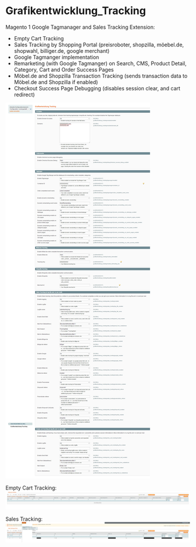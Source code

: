 # Grafikentwicklung_Tracking
Magento 1 Google Tagmanager and Sales Tracking Extension:
- Empty Cart Tracking
- Sales Tracking by Shopping Portal (preisroboter, shopzilla, möebel.de, shopwahl, billiger.de, google merchant)
- Google Tagmanger implementation
- Remarketing (with Google Tagmanger) on Search, CMS, Product Detail, Category, Cart and Order Success Pages
- Möbel.de and Shopzilla Transaction Tracking (sends transaction data to Möbel.de and Shopzilla if enabled)
- Checkout Success Page Debugging (disables session clear, and cart redirect)



![Alt text](screenshots/config.jpg?raw=true "Config")

Empty Cart Tracking:
![Alt text](screenshots/empty_cart_tracking.jpg?raw=true "empty cart tracking")

Sales Tracking:
![Alt text](screenshots/sales_tracking.jpg?raw=true "sales tracking")